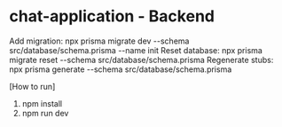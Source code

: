 # chat-application - Backend

Add migration: npx prisma migrate dev --schema src/database/schema.prisma --name init
Reset database: npx prisma migrate reset --schema src/database/schema.prisma
Regenerate stubs: npx prisma generate --schema src/database/schema.prisma


[How to run]
1. npm install
2. npm run dev